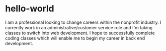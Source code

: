 # hello-world

I am a professional looking to change careers within the nonprofit industry. I currently work in an administrative/customer service role and I'm taking classes to switch into web development. I hope to successfully complete coding classes which will enable me to begin my career in back end development. 
